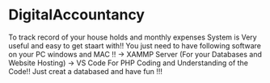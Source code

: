 # DigitalAccountancy
To track record of your house holds and monthly expenses 
System is Very useful and easy to get staart with!!
You just need to have following software on your PC windows and MAC !!
-> XAMMP Server (For your Databases and Website Hosting)
-> VS Code For PHP Coding and Understanding of the Code!!
Just creat a databased and have fun !!!
